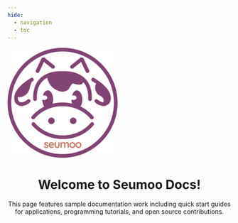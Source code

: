 ```yaml
---
hide:
  - navigation
  - toc
---
```


<div id="banner">
    <div class="inline-block">
      <a href="https://seumoo.com/">
        <img src="./img/home/seumoo_logo.png" width="250">
      </a>
    </div>
</div>

<h1 style="text-align:center">Welcome to Seumoo Docs!</h1>

<div style="text-align:center">This page features sample documentation work including quick start guides for applications, programming tutorials, and open source contributions.</div>

